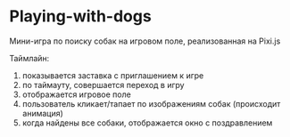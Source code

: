 # Playing-with-dogs
Мини-игра по поиску собак на игровом поле, реализованная на Pixi.js

Таймлайн:
1. показывается заставка с приглашением к игре
2. по таймауту, совершается переход в игру
3. отображается игровое поле
4. пользователь кликает/тапает по изображениям собак (происходит анимация)
5. когда найдены все собаки, отображается окно с поздравлением
